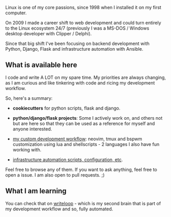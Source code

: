 Linux is one of my core passions, since 1998 when I installed it on my first computer.

On 2009 I made a career shift to web development and could turn entirely to the Linux ecosystem 24/7 (previously I was a MS-DOS / Windows desktop developer with Clipper / Delphi).

Since that big shift I've been focusing on backend development with Python, Django, Flask and infrastructure automation with Ansible.


## What is available here

I code and write A LOT on my spare time. My priorities are always changing, as I am curious and like tinkering with code and ricing my development workflow.

So, here's a summary:

- **cookiecutters** for python scripts, flask and django.

- **python/django/flask projects**: Some I actively work on, and others not but are here so that they can be used as a reference for myself and anyone interested.

- [my custom development workflow](https://github.com/tiagoprn/dot_files): neovim, tmux and bspwm customization using lua and shellscripts - 2 languages I also have fun working with.

- [infrastructure automation scripts, configuration, etc](https://github.com/tiagoprn/devops).

Feel free to browse any of them. If you want to ask anything, feel free to open a issue. I am also open to pull requests. ;)


## What I am learning

You can check that on [writeloop](https://writeloop.dev) - which is my second brain that is part of my development workflow and so, fully automated.

<!--
**tiagoprn/tiagoprn** is a ✨ _special_ ✨ repository because its `README.md` (this file) appears on your GitHub profile.

Here are some ideas to get you started:

- 🔭 I’m currently working on ...
- 🌱 I’m currently learning ...
- 👯 I’m looking to collaborate on ...
- 🤔 I’m looking for help with ...
- 💬 Ask me about ...
- 📫 How to reach me: ...
- 😄 Pronouns: ...
- ⚡ Fun fact: ...
-->

